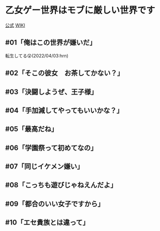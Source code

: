 # 乙女ゲー世界はモブに厳しい世界です

[公式](https://mobseka.com/) 
[WIKI](https://ja.wikipedia.org/wiki/%E4%B9%99%E5%A5%B3%E3%82%B2%E3%83%BC%E4%B8%96%E7%95%8C%E3%81%AF%E3%83%A2%E3%83%96%E3%81%AB%E5%8E%B3%E3%81%97%E3%81%84%E4%B8%96%E7%95%8C%E3%81%A7%E3%81%99) 

## #01「俺はこの世界が嫌いだ」

転生してる:astonished:(2022/04/03:hrn)

## #02「そこの彼女　お茶してかない？」

## #03「決闘しようぜ、王子様」

## #04「手加減してやってもいいかな？」

## #05「最高だね」

## #06「学園祭って初めてなの」

## #07「同じイケメン嫌い」

## #08「こっちも遊びじゃねえんだよ」

## #09「都合のいい女子ですから」

## #10「エセ貴族とは違って」
